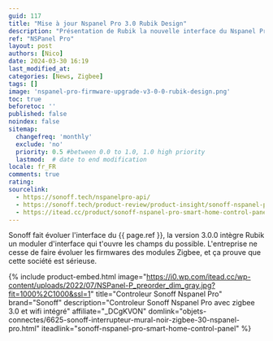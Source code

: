 ```yaml
---
guid: 117
title: "Mise à jour Nspanel Pro 3.0 Rubik Design"
description: "Présentation de Rubik la nouvelle interface du Nspanel Pro pour une nouvelle expérience prend des aires de quadrillage et permet d'ajouter du piment dans cette architecture"
ref: "NSPanel Pro"
layout: post
authors: [Nico]
date: 2024-03-30 16:19
last_modified_at: 
categories: [News, Zigbee]
tags: []
image: 'nspanel-pro-firmware-upgrade-v3-0-0-rubik-design.png'
toc: true
beforetoc: ''
published: false
noindex: false
sitemap:
  changefreq: 'monthly'
  exclude: 'no'
  priority: 0.5 #between 0.0 to 1.0, 1.0 high priority
  lastmod:  # date to end modification
locale: fr_FR
comments: true
rating:  
sourcelink:
  - https://sonoff.tech/nspanelpro-api/
  - https://sonoff.tech/product-review/product-insight/sonoff-nspanel-pro-version-update-information-and-faq/
  - https://itead.cc/product/sonoff-nspanel-pro-smart-home-control-panel/ref/122/
---
```


Sonoff fait évoluer l'interface du {{ page.ref }}, la version 3.0.0 intègre Rubik un moduler d'interface qui t'ouvre les champs du possible. L'entreprise ne cesse de faire évoluer les firmwares des modules Zigbee, et ça prouve que cette société est sérieuse.

{% include product-embed.html image="https://i0.wp.com/itead.cc/wp-content/uploads/2022/07/NSPanel-P_preorder_dim_gray.jpg?fit=1000%2C1000&ssl=1" title="Controleur Sonoff Nspanel Pro" brand="Sonoff" description="Controleur Sonoff Nspanel Pro avec zigbee 3.0 et wifi intégré" affiliate="_DCgKVON" domlink="objets-connectes/6625-sonoff-interrupteur-mural-noir-zigbee-30-nspanel-pro.html" iteadlink="sonoff-nspanel-pro-smart-home-control-panel" %}

